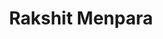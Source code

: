 ---
title: "Rakshit Menpara"
description: "Rakshit Menpara is the CTO and Co-Founder at Improwised Technologies. With deep expertise in cloud-native systems, DevOps, and Kubernetes, he leads the technology vision and architecture across all engineering initiatives. Rakshit drives innovation at the intersection of infrastructure, automation, and scalability."
linkedin: "https://www.linkedin.com/in/rakshitmenpara/"
image: "$lib/images/teams/Rakshit.jpg"
---